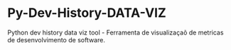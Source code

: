 # Py-Dev-History-DATA-VIZ
Python dev history data viz tool - Ferramenta de visualizaçaõ de metricas de desenvolvimento de software.

